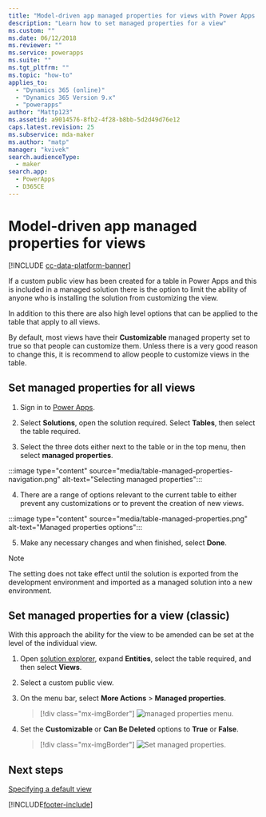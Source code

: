 ```yaml
---
title: "Model-driven app managed properties for views with Power Apps | MicrosoftDocs"
description: "Learn how to set managed properties for a view"
ms.custom: ""
ms.date: 06/12/2018
ms.reviewer: ""
ms.service: powerapps
ms.suite: ""
ms.tgt_pltfrm: ""
ms.topic: "how-to"
applies_to: 
  - "Dynamics 365 (online)"
  - "Dynamics 365 Version 9.x"
  - "powerapps"
author: "Mattp123"
ms.assetid: a9014576-8fb2-4f28-b8bb-5d2d49d76e12
caps.latest.revision: 25
ms.subservice: mda-maker
ms.author: "matp"
manager: "kvivek"
search.audienceType: 
  - maker
search.app: 
  - PowerApps
  - D365CE
---
```

# Model-driven app managed properties for views

[!INCLUDE [cc-data-platform-banner](../../includes/cc-data-platform-banner.md)]

<a name="BKMK_ManagedProperties"></a>   
 
 If a custom public view has been created for a table in Power Apps and this is included in a managed solution there is the option to limit the ability of anyone who is installing the solution from customizing the view.

 In addition to this there are also high level options that can be applied to the table that apply to all views.  
  
 By default, most views have their **Customizable** managed property set to true so that people can customize them. Unless there is a very good reason to change this, it is recommend to allow people to customize views in the table.  
  
## Set managed properties for all views  

1.  Sign in to [Power Apps](https://make.powerapps.com/?utm_source=padocs&utm_medium=linkinadoc&utm_campaign=referralsfromdoc).

2.  Select **Solutions**, open the solution required. Select **Tables**, then select the table required.

3.  Select the three dots either next to the table or in the top menu, then select **managed properties**.

:::image type="content" source="media/table-managed-properties-navigation.png" alt-text="Selecting managed properties":::

4.  There are a range of options relevant to the current table to either prevent any customizations or to prevent the creation of new views.

:::image type="content" source="media/table-managed-properties.png" alt-text="Managed properties options":::

5.  Make any necessary changes and when finished, select **Done**.  
  
> [!NOTE]
> The setting does not take effect until the solution is exported from the development environment and imported as a managed solution into a new environment.

## Set managed properties for a view (classic)

With this approach the ability for the view to be amended can be set at the level of the individual view.
  
1.  Open [solution explorer](advanced-navigation.md#solution-explorer), expand **Entities**, select the table required, and then select **Views**.  
  
2.  Select a custom public view.  
  
3.  On the menu bar, select **More Actions** > **Managed properties**.  

    > [!div class="mx-imgBorder"] 
    > ![managed properties menu.](media/managed-properties.png)
  
4.  Set the **Customizable** or **Can Be Deleted** options to **True** or **False**.  

    > [!div class="mx-imgBorder"] 
    > ![Set managed properties.](media/set-managed-properties.png)

## Next steps

[Specifying a default view](specify-default-views.md)

[!INCLUDE[footer-include](../../includes/footer-banner.md)]